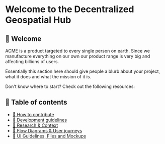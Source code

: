 # Welcome to the Decentralized Geospatial Hub

## 👋 Welcome

ACME is a product targeted to every single person on earth. Since we manufacture everything on our own our product range is very big and affecting billions of users.

Essentially this section here should give people a blurb about your project, what it does and what the mission of it is.

Don't know where to start? Check out the following resources:

## 📖 Table of contents

- [🚢 How to contribute](./contribute/contributing-guidelines.md)
- [💅 Development guidelines](./style-guidelines.md)
- [🔬 Research & Context](https://github.com/DecentralizedGeo/research)
- [🔀 Flow Diagrams & User journeys](3-flow-diagrams-journeys/README.md)
- [🚀 UI Guidelines, Files and Mockups](4-user-interface/README.md)
